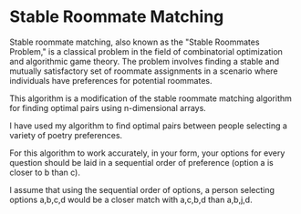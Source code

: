 # Stable Roommate Matching

Stable roommate matching, also known as the "Stable Roommates Problem," is a classical problem in the field of combinatorial optimization and algorithmic game theory. The problem involves finding a stable and mutually satisfactory set of roommate assignments in a scenario where individuals have preferences for potential roommates.

This algorithm is a modification of the stable roommate matching algorithm for finding optimal pairs using n-dimensional arrays.

I have used my algorithm to find optimal pairs between people selecting a variety of poetry preferences.

For this algorithm to work accurately, in your form, your options for every question should be laid in a sequential order of preference (option a is closer to b than c).

I assume that using the sequential order of options, a person selecting options a,b,c,d would be a closer match with a,c,b,d than a,b,j,d.
